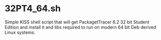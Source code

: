 # 32PT4_64.sh
Simple KISS shell script that will get PackagetTracer 6.2 32 bit Student Edition and install it and libs required to run on modern 64 bit Deb derived Linux systems.
